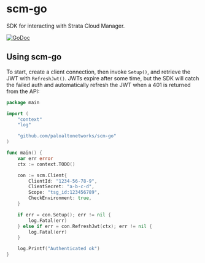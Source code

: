 # scm-go
SDK for interacting with Strata Cloud Manager.

[![GoDoc](https://godoc.org/github.com/PaloAltoNetworks/scm-go?status.svg)](https://godoc.org/github.com/PaloAltoNetworks/scm-go)


## Using scm-go

To start, create a client connection, then invoke `Setup()`, and retrieve the JWT with `RefreshJwt()`.  JWTs expire after some time, but the SDK will catch the failed auth and automatically refresh the JWT when a 401 is returned from the API:

```go
package main

import (
    "context"
    "log"

    "github.com/paloaltonetworks/scm-go"
)

func main() {
    var err error
    ctx := context.TODO()

    con := scm.Client{
        ClientId: "1234-56-78-9",
        ClientSecret: "a-b-c-d",
        Scope: "tsg_id:123456789",
        CheckEnvironment: true,
    }

    if err = con.Setup(); err != nil {
        log.Fatal(err)
    } else if err = con.RefreshJwt(ctx); err != nil {
        log.Fatal(err)
    }

    log.Printf("Authenticated ok")
}
```

